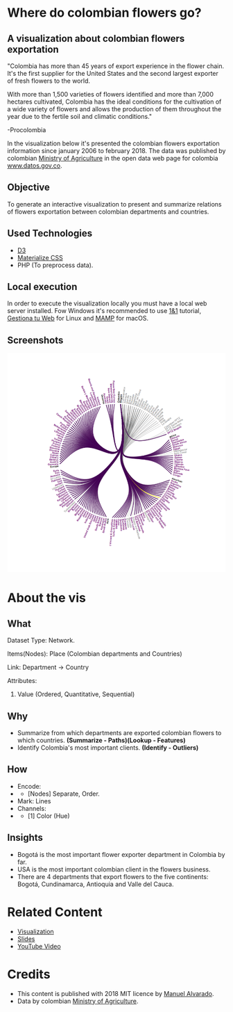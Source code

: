 # Where do colombian flowers go?
## A visualization about colombian flowers exportation

"Colombia has more than 45 years of export experience in the flower chain. It's the first supplier for the United States and the second largest exporter of fresh flowers to the world.

With more than 1,500 varieties of flowers identified and more than 7,000 hectares cultivated, Colombia has the ideal conditions for the cultivation of a wide variety of flowers and allows the production of them throughout the year due to the fertile soil and climatic conditions."

-Procolombia


In the visualization below it's presented the colombian flowers exportation information since january 2006 to february 2018. The data was published by colombian [Ministry of Agriculture](https://www.minagricultura.gov.co/) in the open data web page for colombia www.datos.gov.co.

## Objective
To generate an interactive visualization to present and summarize relations of flowers exportation between colombian departments and countries.

## Used Technologies
* [D3](https://d3js.org/)
* [Materialize CSS](https://materializecss.com)
* PHP (To preprocess data).

## Local execution
In order to execute the visualization locally you must have a local web server installed. Fow Windows it's recommended to use [1&1](https://www.1and1.com/digitalguide/server/tools/xampp-tutorial-create-your-own-local-test-server/) tutorial, [Gestiona tu Web](https://www.gestionatuweb.net/instalar-un-servidor-web-en-linux-para-pruebas-y-aprendizaje-con-xampp/) for Linux and [MAMP](https://documentation.mamp.info/en/MAMP-Mac/First-Steps/) for macOS.

## Screenshots
![preview](/screenshot.gif)

# About the vis
## What
Dataset Type: Network.

Items(Nodes): Place (Colombian departments and Countries)

Link: Department → Country

Attributes:
1. Value (Ordered, Quantitative, Sequential)

## Why
* Summarize from which departments are exported colombian flowers to which countries. **(Summarize - Paths)(Lookup - Features)**
* Identify Colombia's most important clients. **(Identify - Outliers)**

## How
* Encode:
* * [Nodes] Separate, Order.
* Mark: Lines
* Channels:
* * [1] Color (Hue)


## Insights
* Bogotá is the most important flower exporter department in Colombia by far.
* USA is the most important colombian client in the flowers business.
* There are 4 departments that export flowers to the five continents: Bogotá, Cundinamarca, Antioquia and Valle del Cauca.

# Related Content
* [Visualization](https://cubosensei.github.io/va-assignment5-colombian-flowers-exportation/)
* [Slides](#!)
* [YouTube Video](#!)


# Credits
* This content is published with 2018 MIT licence by [Manuel Alvarado](http://www.manalco.co).
* Data by colombian [Ministry of Agriculture](https://www.minagricultura.gov.co/).

